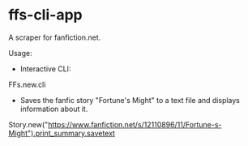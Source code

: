 # ffs-cli-app

A scraper for fanfiction.net.

Usage:

* Interactive CLI:

FFs.new.cli

* Saves the fanfic story "Fortune's Might" to a text file and displays information about it.

Story.new("https://www.fanfiction.net/s/12110896/11/Fortune-s-Might").print_summary.savetext
